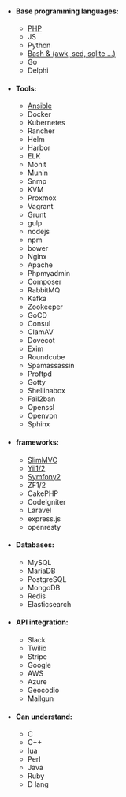 - #### Base programming languages:
    - [PHP][PHP-url]
    - JS
    - Python
    - [Bash & (awk, sed, sqlite ...)][BASH-url]
    - Go
    - Delphi
- #### Tools:
    - [Ansible][ANSIBLE-url]
    - Docker
    - Kubernetes
    - Rancher
    - Helm
    - Harbor
    - ELK
    - Monit
    - Munin
    - Snmp
    - KVM
    - Proxmox
    - Vagrant
    - Grunt
    - gulp
    - nodejs
    - npm
    - bower
    - Nginx
    - Apache
    - Phpmyadmin
    - Composer
    - RabbitMQ
    - Kafka
    - Zookeeper
    - GoCD
    - Consul
    - ClamAV
    - Dovecot
    - Exim
    - Roundcube
    - Spamassassin
    - Proftpd
    - Gotty
    - Shellinabox
    - Fail2ban
    - Openssl
    - Openvpn
    - Sphinx
- #### frameworks:
    - [SlimMVC][SLIM-url]
    - [Yii1/2][YII2-url]
    - [Symfony2][SYMFONY-url]
    - ZF1/2
    - CakePHP
    - CodeIgniter
    - Laravel
    - express.js
    - openresty
- #### Databases:
    - MySQL
    - MariaDB
    - PostgreSQL
    - MongoDB
    - Redis
    - Elasticsearch
- #### API integration:
    - Slack
    - Twilio
    - Stripe
    - Google
    - AWS
    - Azure
    - Geocodio
    - Mailgun
- #### Can understand:
    - C
    - C++
    - lua
    - Perl
    - Java
    - Ruby
    - D lang

[PHP-url]: https://github.com/EvgeniyBlinov?tab=repositories&q=&type=source&language=php
[BASH-url]: https://github.com/EvgeniyBlinov?tab=repositories&q=&type=source&language=shell
[ANSIBLE-url]: https://github.com/EvgeniyBlinov?tab=repositories&q=&type=source&q=ansible
[SYMFONY-url]: https://github.com/EvgeniyBlinov/RefrigeratorBundle
[YII2-url]: https://github.com/EvgeniyBlinov/yii2-social
[SLIM-url]: https://github.com/EvgeniyBlinov/slim-advanced
